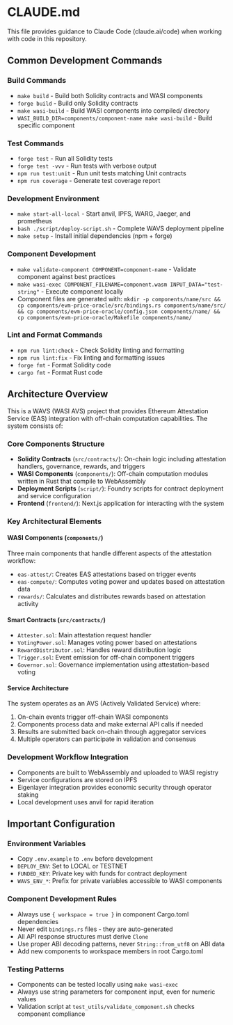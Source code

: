 # CLAUDE.md

This file provides guidance to Claude Code (claude.ai/code) when working with code in this repository.

## Common Development Commands

### Build Commands
- `make build` - Build both Solidity contracts and WASI components
- `forge build` - Build only Solidity contracts
- `make wasi-build` - Build WASI components into compiled/ directory
- `WASI_BUILD_DIR=components/component-name make wasi-build` - Build specific component

### Test Commands
- `forge test` - Run all Solidity tests
- `forge test -vvv` - Run tests with verbose output
- `npm run test:unit` - Run unit tests matching Unit contracts
- `npm run coverage` - Generate test coverage report

### Development Environment
- `make start-all-local` - Start anvil, IPFS, WARG, Jaeger, and prometheus
- `bash ./script/deploy-script.sh` - Complete WAVS deployment pipeline
- `make setup` - Install initial dependencies (npm + forge)

### Component Development
- `make validate-component COMPONENT=component-name` - Validate component against best practices
- `make wasi-exec COMPONENT_FILENAME=component.wasm INPUT_DATA="test-string"` - Execute component locally
- Component files are generated with: `mkdir -p components/name/src && cp components/evm-price-oracle/src/bindings.rs components/name/src/ && cp components/evm-price-oracle/config.json components/name/ && cp components/evm-price-oracle/Makefile components/name/`

### Lint and Format Commands
- `npm run lint:check` - Check Solidity linting and formatting
- `npm run lint:fix` - Fix linting and formatting issues
- `forge fmt` - Format Solidity code
- `cargo fmt` - Format Rust code

## Architecture Overview

This is a WAVS (WASI AVS) project that provides Ethereum Attestation Service (EAS) integration with off-chain computation capabilities. The system consists of:

### Core Components Structure
- **Solidity Contracts** (`src/contracts/`): On-chain logic including attestation handlers, governance, rewards, and triggers
- **WASI Components** (`components/`): Off-chain computation modules written in Rust that compile to WebAssembly
- **Deployment Scripts** (`script/`): Foundry scripts for contract deployment and service configuration
- **Frontend** (`frontend/`): Next.js application for interacting with the system

### Key Architectural Elements

#### WASI Components (`components/`)
Three main components that handle different aspects of the attestation workflow:
- `eas-attest/`: Creates EAS attestations based on trigger events
- `eas-compute/`: Computes voting power and updates based on attestation data
- `rewards/`: Calculates and distributes rewards based on attestation activity

#### Smart Contracts (`src/contracts/`)
- `Attester.sol`: Main attestation request handler
- `VotingPower.sol`: Manages voting power based on attestations
- `RewardDistributor.sol`: Handles reward distribution logic
- `Trigger.sol`: Event emission for off-chain component triggers
- `Governor.sol`: Governance implementation using attestation-based voting

#### Service Architecture
The system operates as an AVS (Actively Validated Service) where:
1. On-chain events trigger off-chain WASI components
2. Components process data and make external API calls if needed
3. Results are submitted back on-chain through aggregator services
4. Multiple operators can participate in validation and consensus

### Development Workflow Integration
- Components are built to WebAssembly and uploaded to WASI registry
- Service configurations are stored on IPFS
- Eigenlayer integration provides economic security through operator staking
- Local development uses anvil for rapid iteration

## Important Configuration

### Environment Variables
- Copy `.env.example` to `.env` before development
- `DEPLOY_ENV`: Set to LOCAL or TESTNET
- `FUNDED_KEY`: Private key with funds for contract deployment
- `WAVS_ENV_*`: Prefix for private variables accessible to WASI components

### Component Development Rules
- Always use `{ workspace = true }` in component Cargo.toml dependencies
- Never edit `bindings.rs` files - they are auto-generated
- All API response structures must derive `Clone`
- Use proper ABI decoding patterns, never `String::from_utf8` on ABI data
- Add new components to workspace members in root Cargo.toml

### Testing Patterns
- Components can be tested locally using `make wasi-exec`
- Always use string parameters for component input, even for numeric values
- Validation script at `test_utils/validate_component.sh` checks component compliance